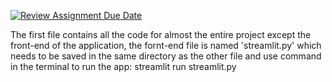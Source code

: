 [![Review Assignment Due Date](https://classroom.github.com/assets/deadline-readme-button-22041afd0340ce965d47ae6ef1cefeee28c7c493a6346c4f15d667ab976d596c.svg)](https://classroom.github.com/a/K8gzz9pA)

The first file contains all the code for almost the entire project except the front-end of the application, the fornt-end file is named 'streamlit.py' which needs to be saved in the same directory as the other file and use command in the terminal to run the app: streamlit run streamlit.py
